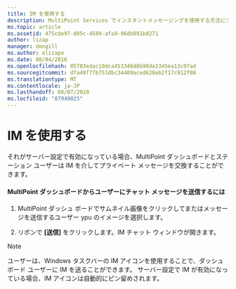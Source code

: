 ```yaml
---
title: IM を使用する
description: MultiPoint Services でインスタントメッセージングを使用する方法について説明します。
ms.topic: article
ms.assetid: 475cde97-d05c-4589-afa9-96db891bd271
author: lizap
manager: dongill
ms.author: elizapo
ms.date: 08/04/2016
ms.openlocfilehash: 05783edac10dca453346d8b90da3345ea13c07ad
ms.sourcegitcommit: dfa48f77b751dbc34409aced628eb2f17c912f08
ms.translationtype: MT
ms.contentlocale: ja-JP
ms.lasthandoff: 08/07/2020
ms.locfileid: "87949025"
---
```

# <a name="use-im"></a>IM を使用する
それがサーバー設定で有効になっている場合、MultiPoint ダッシュボードとステーション ユーザーは IM を介してプライベート メッセージを交換することができます。

#### <a name="to-send-a-chat-message-from-the-multipoint-dashboard-to-a-user"></a>MultiPoint ダッシュボードからユーザーにチャット メッセージを送信するには

1.  MultiPoint ダッシュ ボードでサムネイル画像をクリックしてまたはメッセージを送信するユーザー ypu のイメージを選択します。

2.  リボンで **[送信]** をクリックします。IM チャット ウィンドウが開きます。

> [!NOTE]
> ユーザーは、Windows タスクバーの IM アイコンを使用することで、ダッシュボード ユーザーに IM を送ることができます。 サーバー設定で IM が有効になっている場合、IM アイコンは自動的にピン留めされます。